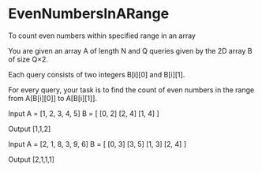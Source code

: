 # EvenNumbersInARange
To count even numbers within specified range in an array

You are given an array A of length N and Q queries given by the 2D array B of size Q×2.

Each query consists of two integers B[i][0] and B[i][1].

For every query, your task is to find the count of even numbers in the range from A[B[i][0]] to A[B[i][1]].




Input
A = [1, 2, 3, 4, 5]
B = [   [0, 2] 
        [2, 4]
        [1, 4]   ]

Output
[1,1,2]

Input
A = [2, 1, 8, 3, 9, 6]
B = [   [0, 3]
        [3, 5]
        [1, 3]
        [2, 4]    ]

Output
[2,1,1,1]
